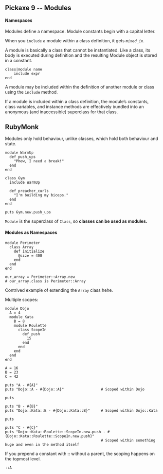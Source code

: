 ## Pickaxe 9 -- Modules

#### Namespaces

Modules define a namespace. Module constants begin with a capital letter.

When you `include` a module within a class definition, it gets _`mixed_in`_. 








A module is basically a class that cannot be instantiated. Like a class, its body is executed during definition and the resulting Module object is stored in a constant.

	class|module name
		include expr
	end

A module may be included within the definition of another module or class using the `include` method.

If a module is included within a class definition, the module’s constants, class variables, and instance methods are effectively bundled into an anonymous (and inaccessible) superclass for that class.



## RubyMonk

Modules only hold behaviour, unlike classes, which hold both behaviour and state.

	module WarmUp
	  def push_ups
	    "Phew, I need a break!"
	  end
	end

	class Gym
	  include WarmUp
	  
	  def preacher_curls
	    "I'm building my biceps."
	  end
	end

	puts Gym.new.push_ups

`Module` is the superclass of `Class`, so __classes can be used as modules.__

#### Modules as Namespaces

	module Perimeter
	  class Array
	    def initialize
	      @size = 400
	    end
	  end
	end

	our_array = Perimeter::Array.new
	# our_array.class is Perimeter::Array

Contrived example of extending the `Array` class hehe.

Multiple scopes:

	module Dojo
	  A = 4
	  module Kata
	  	B = 8
	    module Roulette
	      class ScopeIn
	        def push
	          15
	        end
	      end
	    end
	  end
	end

	A = 16
	B = 23
	C = 42

	puts "A - #{A}"
	puts "Dojo::A - #{Dojo::A}"					# Scoped within Dojo

	puts

	puts "B - #{B}"
	puts "Dojo::Kata::B - #{Dojo::Kata::B}"		# Scoped within Dojo::Kata

	puts

	puts "C - #{C}"
	puts "Dojo::Kata::Roulette::ScopeIn.new.push - #{Dojo::Kata::Roulette::ScopeIn.new.push}"
												# Scoped within something huge and even in the method itself

If you prepend a constant with :: without a parent, the scoping happens on the topmost level.

    ::A
